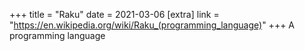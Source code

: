 +++
title = "Raku"
date = 2021-03-06
[extra]
link = "https://en.wikipedia.org/wiki/Raku_(programming_language)"
+++
A programming language

